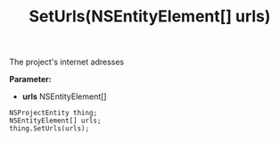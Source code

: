 ﻿---
uid: crmscript_ref_NSProjectEntity_SetUrls
title: SetUrls(NSEntityElement[] urls)
intellisense: NSProjectEntity.SetUrls
keywords: NSProjectEntity, GetUrls
so.topic: reference
---

The project's internet adresses

**Parameter:** 
 - **urls** NSEntityElement[]

```crmscript
NSProjectEntity thing;
NSEntityElement[] urls;
thing.SetUrls(urls);
```

